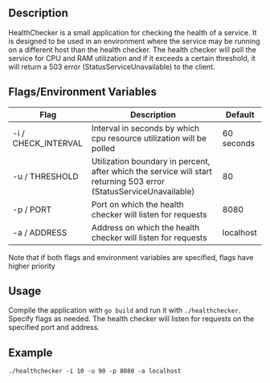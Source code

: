## Description
HealthChecker is a small application for checking the health of a service. 
It is designed to be used in an environment where the service may be running on a different host than the 
health checker. The health checker will poll the service for CPU and RAM utilization and if it exceeds a certain threshold, 
it will return a 503 error (StatusServiceUnavailable) to the client.


## Flags/Environment Variables
| Flag                | Description                                                                                                        | Default    |
|---------------------|--------------------------------------------------------------------------------------------------------------------|------------|
| -i / CHECK_INTERVAL | Interval in seconds by which cpu resource utilization will be polled                                               | 60 seconds |
| -u / THRESHOLD      | Utilization boundary in percent, after which the service will start returning 503 error (StatusServiceUnavailable) | 80         |
| -p / PORT           | Port on which the health checker will listen for requests                                                          | 8080       |
| -a / ADDRESS        | Address on which the health checker will listen for requests                                                       | localhost  |

Note that if both flags and environment variables are specified, flags have higher priority

## Usage
Compile the application with `go build` and run it with `./healthchecker`. Specify flags as needed. 
The health checker will listen for requests on the specified port and address.

## Example
`./healthchecker -i 10 -u 90 -p 8080 -a localhost`